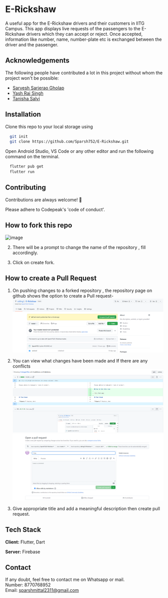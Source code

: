 # E-Rickshaw

A useful app for the E-Rickshaw drivers and their customers in IITG Campus. This app displays live requests of the passengers to the E-Rickshaw drivers which they can accept or reject. Once accepted, information like number, name, number-plate etc is exchanged between the driver and the passenger. 

## Acknowledgements

The following people have contributed a lot in this project without whom the project won't be possible:
<ul>
  <li><a href="https://github.com/sarg19">Sarvesh Sarjerao Gholap</a></li>
  <li><a href="https://github.com/Yash-jar">Yash Raj Singh</a></li>
  <li><a href="https://github.com/tanisha-salvi">Tanisha Salvi</a></li>
</ul>

## Installation

Clone this repo to your local storage using

```bash
  git init
  git clone https://github.com/Sparsh752/E-Rickshaw.git
```

Open Android Studio, VS Code or any other editor and run the following command on the terminal.

```bash
  flutter pub get 
  flutter run
```

## Contributing

Contributions are always welcome! :tada:

Please adhere to Codepeak's 'code of conduct'.

## How to fork this repo

![image](https://user-images.githubusercontent.com/94468600/205556145-456b6fd7-6a32-45ad-bb25-92de13c983f5.png)

2) There will be a prompt to change the name of the repository , fill accordingly.

3) Click on create fork.

## How to create a Pull Request

1) On pushing changes to a forked repository , the repository page on github shows the option to create a Pull request-
![](./pull.png)

2) You can view what changes have been made and If there are any conflicts 
![](./changes.png)
![](./createreq.png)

3) Give appropriate title and add a meaningful description then create pull request.

## Tech Stack

**Client:** Flutter, Dart

**Server:** Firebase

## Contact

If any doubt, feel free to contact me on Whatsapp or mail. <br/>
Number: 8770768952 <br/>
Email: sparshmittal2311@gmail.com
